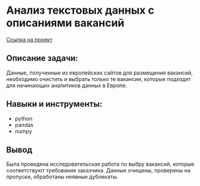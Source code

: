 # Анализ текстовых данных с описаниями вакансий  
[Ссылка на проект](http://localhost:8888/notebooks/HR%20Data%20cleaning.ipynb#)
## Описание задачи:
Данные, полученные из европейских сайтов для размещения вакансий, необходимо очистить и выбрать только те вакансии, которые подходят для начинающих аналитиков данных в Европе.  

## Навыки и инструменты:  
- python
- pandas
- numpy
## Вывод  
Была проведена исследовательская работа по выбру вакансий, которые соответствуют требования заказчика. Данные очищены, проверены на пропуски, обработаны неявные дубликаты.

